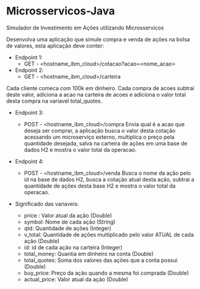 # Microsservicos-Java
Simulador de Investimento em Ações utilizando Microsservicos

Desenvolva uma aplicação que simule compra e venda de ações na bolsa de valores, esta aplicação deve conter:

- Endpoint 1:
	- GET - <hostname_ibm_cloud>/cotacao?acao=<nome_acao>
- Endpoint 2:
	- GET - <hostname_ibm_cloud>/carteira

Cada cliente comeca com 100k em dinheiro. Cada compra de acoes subtrai deste valor, adiciona a acao na carteira de acoes e adiciona o valor total desta compra na variavel total_quotes.

- Endpoint 3:
	- POST - <hostname_ibm_cloud>/compra
Envia qual é a acao que deseja ser comprar, a aplicação busca o valor desta cotação acessando um microserviço externo, multiplica o preço pela quantidade desejada, salva na carteira de ações em uma base de dados H2 e mostra o valor total da operacao.

- Endpoint 4:
	- POST - <hostname_ibm_cloud>/venda
Busca o nome da ação pelo id na base de dados H2, busca a cotação atual desta ação, subtrai a quantidade de ações desta base H2  e mostra o valor total da operacao.

- Significado das variaveis:
	- price : Valor atual da ação (Double)
	- symbol: Nome de cada ação (String)
	- qtd: Quantidade de ações (Integer)
	- v_total: Quantidade de ações multiplicado pelo valor ATUAL de cada ação (Double)
 	- id: id de cada ação na carteira (Integer)
 	- total_money: Quantia em dinheiro na conta (Double)
 	- total_quotes: Soma dos valores das ações que a conta possui (Double)
 	- buy_price: Preço da ação quando a mesma foi comprada (Double)
 	- actual_price: Valor atual da ação (Double)

